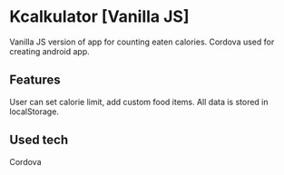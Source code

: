 # Kcalkulator [Vanilla JS]

Vanilla JS version of app for counting eaten calories. Cordova used for creating android app.

## Features

User can set calorie limit, add custom food items. All data is stored in localStorage.

## Used tech

Cordova
